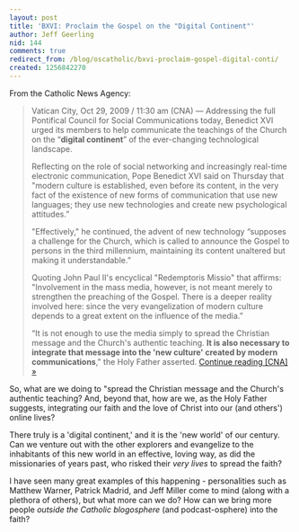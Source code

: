 ```yaml
---
layout: post
title: 'BXVI: Proclaim the Gospel on the "Digital Continent"'
author: Jeff Geerling
nid: 144
comments: true
redirect_from: /blog/oscatholic/bxvi-proclaim-gospel-digital-conti/
created: 1256842270
---
```

<p>From the Catholic News Agency:</p>
<blockquote>
<p>Vatican City, Oct 29, 2009 / 11:30 am (CNA) &mdash; Addressing the full Pontifical Council for Social Communications today, Benedict XVI urged its members to help communicate the teachings of the Church on the &ldquo;<strong>digital continent</strong>&rdquo; of the ever-changing technological landscape.</p>
<p>Reflecting on the role of social networking and increasingly real-time electronic communication, Pope Benedict XVI said on Thursday that &quot;modern culture is established, even before its content, in the very fact of the existence of new forms of communication that use new languages; they use new technologies and create new psychological attitudes.&rdquo;</p>
<p>&quot;Effectively,&quot; he continued, the advent of new technology &ldquo;supposes a challenge for the Church, which is called to announce the Gospel to persons in the third millennium, maintaining its content unaltered but making it understandable.&rdquo;</p>
<p>Quoting John Paul II's encyclical &quot;Redemptoris Missio&quot; that affirms: &quot;Involvement in the mass media, however, is not meant merely to strengthen the preaching of the Gospel. There is a deeper reality involved here: since the very evangelization of modern culture depends to a great extent on the influence of the media.&rdquo;</p>
<p>&ldquo;It is not enough to use the media simply to spread the Christian message and the Church's authentic teaching. <strong>It is also necessary to integrate that message into the 'new culture' created by modern communications</strong>,&quot; the Holy Father asserted.&nbsp;<a href="http://www.catholicnewsagency.com/new.php?n=17526">Continue reading [CNA] &raquo;</a></p>
</blockquote>
<p>So, what are we doing to &quot;spread the Christian message and the Church's authentic teaching? And, beyond that, how are we, as the Holy Father suggests, integrating our faith and the love of Christ into our (and others') online lives?</p>
<p>There truly is a 'digital continent,' and it is the 'new world' of our century. Can we venture out with the other explorers and evangelize to the inhabitants of this new world in an effective, loving way, as did the missionaries of years past, who risked their <em>very lives</em> to spread the faith?</p>
<p>I have seen many great examples of this happening - personalities such as Matthew Warner, Patrick Madrid, and Jeff Miller come to mind (along with a plethora of others), but what more can we do? How can we bring more people <em>outside the Catholic blogosphere</em>&nbsp;(and podcast-osphere) into the faith?</p>
<p>&nbsp;</p>
